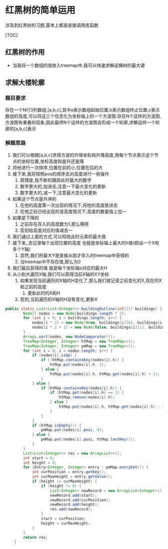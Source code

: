 # 红黑树的简单运用

涉及到红黑树的习题,基本上都是直接调用库函数

[TOC]

## 红黑树的作用

* 当我将一个数组的值放入treemap中,我可以快速求解这棵树的最大键



## 求解大楼轮廓

### 题目要求

存在一个N行3列数组,[a,b,c],其中a表示数组起始位置,b表示数组终止位置,c表示数组的高度,可以将这三个信息化为坐标轴上的一个方波图.存在N个这样的方波图,方波图有重叠的现象,因此最终N个这样的方波图会形成一个轮廓,求解这样一个轮廓的[a,b,c]表示

### 解题思路

1. 我们可以根据[a,b,c]求得方波的升降坐标和升降高度,用每个节点表示这个节点的坐标位置,坐标高度和是升还是降
2. 将他进行一次排序,位置在前的小,位置在后的大
3. 接下来,我将按照pos的顺序去对高度进行一些操作
   1. 原理是,我不断的跟踪此时最大的数字
   2. 数字更大的,加进去,注意一下最大变化的更新
   3. 数字更大的,减一下,注意最大变化的更新
4. 如果这个节点是升序的
   1. 在他的高度第一次出现的情况下,将他的高度放进去
   2. 在他之前已经出现的该高度情况下,高度的数量值上加一
5. 如果是下降的
   1. 之前存在存入的高度数为1,那么移除
   2. 否则给高度对应的值减去一
6. 我们通过上面的方式,可以知晓此时元素的最大值
7. 接下来,,去记录每个出现位置的高度 也就是坐标轴上最大的h值(假设一个X有多个Y轴)
   1. 显然,我们的最大Y是直接从刚才存入的treemap中获得的
   2. 当treemap中不存在值,那么为0
8. 我们最后获得的值 就是每个坐标轴x对应的最大H
9. 从小到大遍历X轴,我们可以获得当前X轴的XY坐标
   1. 如果发现当前遍历的X轴的H变化了,那么我们就记录之前变化的X,现在的X和之前的高度
      1. 更新此时的X和H
   2. 否则,当前遍历的X轴的H没有变化,更新X

```java
public static List<List<Integer>> buildingOutline(int[][] buildings) {
		Node[] nodes = new Node[buildings.length * 2];
		for (int i = 0; i < buildings.length; i++) {
			nodes[i * 2] = new Node(true, buildings[i][0], buildings[i][2]);
			nodes[i * 2 + 1] = new Node(false, buildings[i][1], buildings[i][2]);
		}
		Arrays.sort(nodes, new NodeComparator());
		TreeMap<Integer, Integer> htMap = new TreeMap<>();
		TreeMap<Integer, Integer> pmMap = new TreeMap<>();
		for (int i = 0; i < nodes.length; i++) {
			if (nodes[i].isUp) {
				if (!htMap.containsKey(nodes[i].h)) {
					htMap.put(nodes[i].h, 1);
				} else {
					htMap.put(nodes[i].h, htMap.get(nodes[i].h) + 1);
				}
			} else {
				if (htMap.containsKey(nodes[i].h)) {
					if (htMap.get(nodes[i].h) == 1) {
						htMap.remove(nodes[i].h);
					} else {
						htMap.put(nodes[i].h, htMap.get(nodes[i].h) - 1);
					}
				}
			}
			if (htMap.isEmpty()) {
				pmMap.put(nodes[i].posi, 0);
			} else {
				pmMap.put(nodes[i].posi, htMap.lastKey());
			}
		}
		List<List<Integer>> res = new ArrayList<>();
		int start = 0;
		int height = 0;
		for (Entry<Integer, Integer> entry : pmMap.entrySet()) {
			int curPosition = entry.getKey();
			int curMaxHeight = entry.getValue();
			if (height != curMaxHeight) {
				if (height != 0) {
					List<Integer> newRecord = new ArrayList<Integer>();
					newRecord.add(start);
					newRecord.add(curPosition);
					newRecord.add(height);
					res.add(newRecord);
				}
				start = curPosition;
				height = curMaxHeight;
			}
		}
		return res;
	}

```

